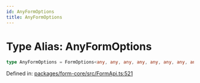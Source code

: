 ```yaml
---
id: AnyFormOptions
title: AnyFormOptions
---
```


<!-- DO NOT EDIT: this page is autogenerated from the type comments -->

# Type Alias: AnyFormOptions

```ts
type AnyFormOptions = FormOptions<any, any, any, any, any, any, any, any, any, any, any, any>;
```

Defined in: [packages/form-core/src/FormApi.ts:521](https://github.com/TanStack/form/blob/main/packages/form-core/src/FormApi.ts#L521)
